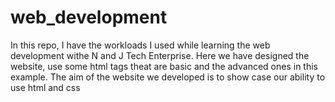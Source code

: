 # web_development

In this repo, I have the workloads I used while learning the web development withe N and J Tech Enterprise.
Here we have designed the website, use some html tags theat are basic and the advanced ones in this example.
The aim of the website we developed is to show case our ability to use html and css
